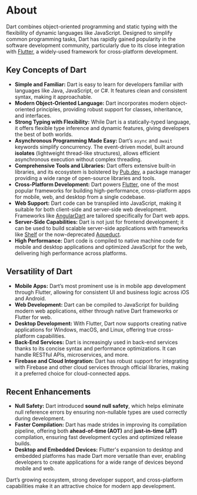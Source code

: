 # About

Dart combines object-oriented programming and static typing with the flexibility of dynamic languages like JavaScript.
Designed to simplify common programming tasks, Dart has rapidly gained popularity in the software development community, particularly due to its close integration with [Flutter](https://flutter.dev), a widely-used framework for cross-platform development.

## Key Concepts of Dart

- **Simple and Familiar:** Dart is easy to learn for developers familiar with languages like Java, JavaScript, or C#.
  It features clean and consistent syntax, making it approachable.
- **Modern Object-Oriented Language:** Dart incorporates modern object-oriented principles, providing robust support for classes, inheritance, and interfaces.
- **Strong Typing with Flexibility:** While Dart is a statically-typed language, it offers flexible type inference and dynamic features, giving developers the best of both worlds.
- **Asynchronous Programming Made Easy:** Dart’s `async` and `await` keywords simplify concurrency.
  The event-driven model, built around **isolates** (lightweight thread-like structures), allows efficient asynchronous execution without complex threading.
- **Comprehensive Tools and Libraries:** Dart offers extensive built-in libraries, and its ecosystem is bolstered by [Pub.dev](https://pub.dev), a package manager providing a wide range of open-source libraries and tools.
- **Cross-Platform Development:** Dart powers [Flutter](https://flutter.dev), one of the most popular frameworks for building high-performance, cross-platform apps for mobile, web, and desktop from a single codebase.
- **Web Support:** Dart code can be transpiled into JavaScript, making it suitable for both client-side and server-side web development.
  Frameworks like [AngularDart](https://angulardart.dev/) are tailored specifically for Dart web apps.
- **Server-Side Capabilities:** Dart is not just for frontend development; it can be used to build scalable server-side applications with frameworks like [Shelf](https://pub.dev/packages/shelf) or the now-deprecated [Aqueduct](https://aqueduct.io/).
- **High Performance:** Dart code is compiled to native machine code for mobile and desktop applications and optimized JavaScript for the web, delivering high performance across platforms.

## Versatility of Dart

- **Mobile Apps:** Dart’s most prominent use is in mobile app development through Flutter, allowing for consistent UI and business logic across iOS and Android.
- **Web Development:** Dart can be compiled to JavaScript for building modern web applications, either through native Dart frameworks or Flutter for web.
- **Desktop Development:** With Flutter, Dart now supports creating native applications for Windows, macOS, and Linux, offering true cross-platform capabilities.
- **Back-End Services:** Dart is increasingly used in back-end services thanks to its concise syntax and performance optimizations.
  It can handle RESTful APIs, microservices, and more.
- **Firebase and Cloud Integration:** Dart has robust support for integrating with Firebase and other cloud services through official libraries, making it a preferred choice for cloud-connected apps.

## Recent Enhancements

- **Null Safety:** Dart introduced **sound null safety**, which helps eliminate null reference errors by ensuring non-nullable types are used correctly during development.
- **Faster Compilation:** Dart has made strides in improving its compilation pipeline, offering both **ahead-of-time (AOT)** and **just-in-time (JIT)** compilation, ensuring fast development cycles and optimized release builds.
- **Desktop and Embedded Devices:** Flutter's expansion to desktop and embedded platforms has made Dart more versatile than ever, enabling developers to create applications for a wide range of devices beyond mobile and web.

Dart’s growing ecosystem, strong developer support, and cross-platform capabilities make it an attractive choice for modern app development.
